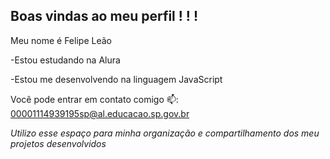 ## Boas vindas ao meu perfil ! ! !
Meu nome é Felipe Leão 

-Estou estudando na Alura

-Estou me desenvolvendo na linguagem JavaScript

Você pode entrar em contato comigo 📫:
00001114939195sp@al.educacao.sp.gov.br

*Utilizo esse espaço para minha organização e compartilhamento dos meu projetos desenvolvidos*

<!--
**Alt10r/Alt10r** is a ✨ _special_ ✨ repository because its `README.md` (this file) appears on your GitHub profile.

Here are some ideas to get you started:

- 🔭 I’m currently working on ...
- 🌱 I’m currently learning ...
- 👯 I’m looking to collaborate on ...
- 🤔 I’m looking for help with ...
- 💬 Ask me about ...
- 📫 How to reach me: ...
- 😄 Pronouns: ...
- ⚡ Fun fact: ...
-->
